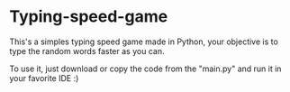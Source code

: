 # Typing-speed-game

This's a simples typing speed game made in Python, your objective is to type the random words faster as you can.

To use it, just download or copy the code from the "main.py" and run it in your favorite IDE :)
